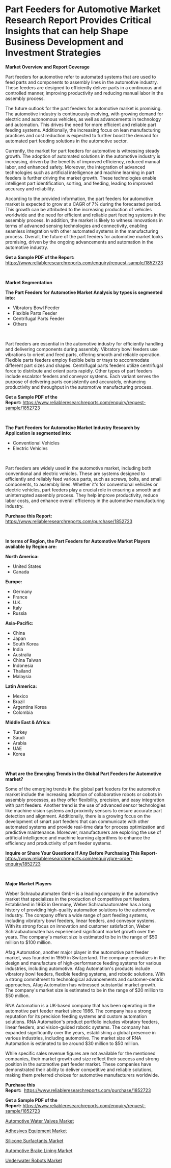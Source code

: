 <p><h1>Part Feeders for Automotive Market Research Report Provides Critical Insights that can help Shape Business Development and Investment Strategies</h1></p><p><strong>Market Overview and Report Coverage</strong></p>
<p><p>Part feeders for automotive refer to automated systems that are used to feed parts and components to assembly lines in the automotive industry. These feeders are designed to efficiently deliver parts in a continuous and controlled manner, improving productivity and reducing manual labor in the assembly process.</p><p>The future outlook for the part feeders for automotive market is promising. The automotive industry is continuously evolving, with growing demand for electric and autonomous vehicles, as well as advancements in technology and automation. This drives the need for more efficient and reliable part feeding systems. Additionally, the increasing focus on lean manufacturing practices and cost reduction is expected to further boost the demand for automated part feeding solutions in the automotive sector.</p><p>Currently, the market for part feeders for automotive is witnessing steady growth. The adoption of automated solutions in the automotive industry is increasing, driven by the benefits of improved efficiency, reduced manual labor, and enhanced safety. Moreover, the integration of advanced technologies such as artificial intelligence and machine learning in part feeders is further driving the market growth. These technologies enable intelligent part identification, sorting, and feeding, leading to improved accuracy and reliability.</p><p>According to the provided information, the part feeders for automotive market is expected to grow at a CAGR of 7% during the forecasted period. This growth can be attributed to the increasing production of vehicles worldwide and the need for efficient and reliable part feeding systems in the assembly process. In addition, the market is likely to witness innovations in terms of advanced sensing technologies and connectivity, enabling seamless integration with other automated systems in the manufacturing process. Overall, the future of the part feeders for automotive market looks promising, driven by the ongoing advancements and automation in the automotive industry.</p></p>
<p><strong>Get a Sample PDF of the Report:</strong> <a href="https://www.reliableresearchreports.com/enquiry/request-sample/1852723">https://www.reliableresearchreports.com/enquiry/request-sample/1852723</a></p>
<p>&nbsp;</p>
<p><strong>Market Segmentation</strong></p>
<p><strong>The Part Feeders for Automotive Market Analysis by types is segmented into:</strong></p>
<p><ul><li>Vibratory Bowl Feeder</li><li>Flexible Parts Feeder</li><li>Centrifugal Parts Feeder</li><li>Others</li></ul></p>
<p>&nbsp;</p>
<p><p>Part feeders are essential in the automotive industry for efficiently handling and delivering components during assembly. Vibratory bowl feeders use vibrations to orient and feed parts, offering smooth and reliable operation. Flexible parts feeders employ flexible belts or trays to accommodate different part sizes and shapes. Centrifugal parts feeders utilize centrifugal force to distribute and orient parts rapidly. Other types of part feeders include escalator feeders and conveyor systems. Each variant serves the purpose of delivering parts consistently and accurately, enhancing productivity and throughput in the automotive manufacturing process.</p></p>
<p><strong>Get a Sample PDF of the Report:</strong>&nbsp;<a href="https://www.reliableresearchreports.com/enquiry/request-sample/1852723">https://www.reliableresearchreports.com/enquiry/request-sample/1852723</a></p>
<p>&nbsp;</p>
<p><strong>The Part Feeders for Automotive Market Industry Research by Application is segmented into:</strong></p>
<p><ul><li>Conventional Vehicles</li><li>Electric Vehicles</li></ul></p>
<p>&nbsp;</p>
<p><p>Part feeders are widely used in the automotive market, including both conventional and electric vehicles. These are systems designed to efficiently and reliably feed various parts, such as screws, bolts, and small components, to assembly lines. Whether it's for conventional vehicles or electric vehicles, part feeders play a crucial role in ensuring a smooth and uninterrupted assembly process. They help improve productivity, reduce labor costs, and enhance overall efficiency in the automotive manufacturing industry.</p></p>
<p><strong>Purchase this Report:</strong>&nbsp; <a href="https://www.reliableresearchreports.com/purchase/1852723">https://www.reliableresearchreports.com/purchase/1852723</a></p>
<p>&nbsp;</p>
<p><strong>In terms of Region, the Part Feeders for Automotive Market Players available by Region are:</strong></p>
<p>
    <p> <strong> North America: </strong>
        <ul>
            <li>United States</li>
            <li>Canada</li>
        </ul>
        </p> 
    <p> <strong> Europe: </strong>
        <ul>
            <li>Germany</li>
            <li>France</li>
            <li>U.K.</li>
            <li>Italy</li>
            <li>Russia</li>
        </ul>
        </p> 
    <p> <strong> Asia-Pacific: </strong>
        <ul>
            <li>China</li>
            <li>Japan</li>
            <li>South Korea</li>
            <li>India</li>
            <li>Australia</li>
            <li>China Taiwan</li>
            <li>Indonesia</li>
            <li>Thailand</li>
            <li>Malaysia</li>
        </ul>
        </p> 
    <p> <strong> Latin America: </strong>
        <ul>
            <li>Mexico</li>
            <li>Brazil</li>
            <li>Argentina Korea</li>
            <li>Colombia</li>
        </ul>
        </p> 
    <p> <strong> Middle East & Africa: </strong>
        <ul>
            <li>Turkey</li>
            <li>Saudi</li>
            <li>Arabia</li>
            <li>UAE</li>
            <li>Korea</li>
        </ul>
    </p>
    </p>
<p>&nbsp;</p>
<p><strong>What are the Emerging Trends in the Global Part Feeders for Automotive market?</strong></p>
<p><p>Some of the emerging trends in the global part feeders for the automotive market include the increasing adoption of collaborative robots or cobots in assembly processes, as they offer flexibility, precision, and easy integration with part feeders. Another trend is the use of advanced sensor technologies like machine vision systems and proximity sensors to ensure accurate part detection and alignment. Additionally, there is a growing focus on the development of smart part feeders that can communicate with other automated systems and provide real-time data for process optimization and predictive maintenance. Moreover, manufacturers are exploring the use of artificial intelligence and machine learning algorithms to enhance the efficiency and productivity of part feeder systems.</p></p>
<p><strong>Inquire or Share Your Questions If Any Before Purchasing This Report</strong>- <a href="https://www.reliableresearchreports.com/enquiry/pre-order-enquiry/1852723">https://www.reliableresearchreports.com/enquiry/pre-order-enquiry/1852723</a></p>
<p>&nbsp;</p>
<p><strong>Major Market Players</strong></p>
<p><p>Weber Schraubautomaten GmbH is a leading company in the automotive market that specializes in the production of competitive part feeders. Established in 1963 in Germany, Weber Schraubautomaten has a long history of providing high-quality automation solutions to the automotive industry. The company offers a wide range of part feeding systems, including vibratory bowl feeders, linear feeders, and conveyor systems. With its strong focus on innovation and customer satisfaction, Weber Schraubautomaten has experienced significant market growth over the years. The company's market size is estimated to be in the range of $50 million to $100 million.</p><p>Afag Automation, another major player in the automotive part feeder market, was founded in 1959 in Switzerland. The company specializes in the design and manufacture of high-performance feeding systems for various industries, including automotive. Afag Automation's products include vibratory bowl feeders, flexible feeding systems, and robotic solutions. With a strong commitment to technological advancements and customer-centric approaches, Afag Automation has witnessed substantial market growth. The company's market size is estimated to be in the range of $20 million to $50 million.</p><p>RNA Automation is a UK-based company that has been operating in the automotive part feeder market since 1986. The company has a strong reputation for its precision feeding systems and custom automation solutions. RNA Automation's product portfolio includes vibratory feeders, linear feeders, and vision-guided robotic systems. The company has expanded significantly over the years, establishing a global presence in various industries, including automotive. The market size of RNA Automation is estimated to be around $30 million to $50 million.</p><p>While specific sales revenue figures are not available for the mentioned companies, their market growth and size reflect their success and strong position in the automotive part feeder market. These companies have demonstrated their ability to deliver competitive and reliable solutions, making them preferred choices for automotive manufacturers worldwide.</p></p>
<p><strong>Purchase this Report:</strong>&nbsp;&nbsp;<a href="https://www.reliableresearchreports.com/purchase/1852723">https://www.reliableresearchreports.com/purchase/1852723</a></p>
<p></p>
<p><strong>Get a Sample PDF of the Report:</strong>&nbsp;<a href="https://www.reliableresearchreports.com/enquiry/request-sample/1852723">https://www.reliableresearchreports.com/enquiry/request-sample/1852723</a></p>
<p><p><a href="https://github.com/WillieWoodard/Market-Research-Report-List-2/blob/main/automotive-water-valves-market.md">Automotive Water Valves Market</a></p><p><a href="https://medium.com/@bethhermann2023/adhesives-equipment-market-the-key-to-successful-business-strategy-forecast-till-2030-04c7254a7b16">Adhesives Equipment Market</a></p><p><a href="https://www.linkedin.com/pulse/decoding-silicone-surfactants-market-deep-dive-latest-4c30c/">Silicone Surfactants Market</a></p><p><a href="https://github.com/BryceTownsendr/Market-Research-Report-List-2/blob/main/automotive-brake-lining-market.md">Automotive Brake Lining Market</a></p><p><a href="https://medium.com/@rosaleekoss/underwater-robots-market-research-report-its-history-and-forecast-2023-to-2030-9d0b281a2298">Underwater Robots Market</a></p></p>